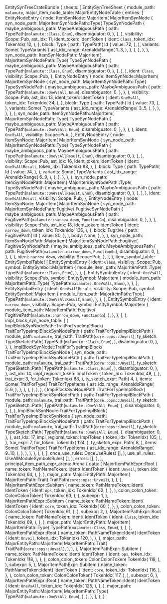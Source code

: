 EntitySynTreeCrateBundle {
    sheets: [
        EntitySynTreeSheet {
            module_path: `malamute`,
            major_item_node_table: MajorEntityNodeTable {
                entries: [
                    EntityNodeEntry {
                        node: ItemSynNode::MajorItem(
                            MajorItemSynNode {
                                syn_node_path: MajorItemSynNodePath::Type(
                                    TypeSynNodePath {
                                        maybe_ambiguous_path: MaybeAmbiguousPath {
                                            path: TypePath(`malamute::Class`, `Enum`),
                                            disambiguator: 0,
                                        },
                                    },
                                ),
                                visibility: Scope::Pub,
                                ast_idx: 11,
                                ident_token: IdentToken {
                                    ident: `Class`,
                                    token_idx: TokenIdx(
                                        12,
                                    ),
                                },
                                block: Type {
                                    path: TypePath(
                                        Id {
                                            value: 72,
                                        },
                                    ),
                                    variants: Some(
                                        TypeVariants {
                                            ast_idx_range: ArenaIdxRange(
                                                1..3,
                                            ),
                                        },
                                    ),
                                },
                            },
                        ),
                        syn_node_path: ItemSynNodePath::MajorItem(
                            MajorItemSynNodePath::Type(
                                TypeSynNodePath {
                                    maybe_ambiguous_path: MaybeAmbiguousPath {
                                        path: TypePath(`malamute::Class`, `Enum`),
                                        disambiguator: 0,
                                    },
                                },
                            ),
                        ),
                        ident: `Class`,
                        visibility: Scope::Pub,
                    },
                    EntityNodeEntry {
                        node: ItemSynNode::MajorItem(
                            MajorItemSynNode {
                                syn_node_path: MajorItemSynNodePath::Type(
                                    TypeSynNodePath {
                                        maybe_ambiguous_path: MaybeAmbiguousPath {
                                            path: TypePath(`malamute::OneVsAll`, `Enum`),
                                            disambiguator: 0,
                                        },
                                    },
                                ),
                                visibility: Scope::Pub,
                                ast_idx: 13,
                                ident_token: IdentToken {
                                    ident: `OneVsAll`,
                                    token_idx: TokenIdx(
                                        34,
                                    ),
                                },
                                block: Type {
                                    path: TypePath(
                                        Id {
                                            value: 73,
                                        },
                                    ),
                                    variants: Some(
                                        TypeVariants {
                                            ast_idx_range: ArenaIdxRange(
                                                3..5,
                                            ),
                                        },
                                    ),
                                },
                            },
                        ),
                        syn_node_path: ItemSynNodePath::MajorItem(
                            MajorItemSynNodePath::Type(
                                TypeSynNodePath {
                                    maybe_ambiguous_path: MaybeAmbiguousPath {
                                        path: TypePath(`malamute::OneVsAll`, `Enum`),
                                        disambiguator: 0,
                                    },
                                },
                            ),
                        ),
                        ident: `OneVsAll`,
                        visibility: Scope::Pub,
                    },
                    EntityNodeEntry {
                        node: ItemSynNode::MajorItem(
                            MajorItemSynNode {
                                syn_node_path: MajorItemSynNodePath::Type(
                                    TypeSynNodePath {
                                        maybe_ambiguous_path: MaybeAmbiguousPath {
                                            path: TypePath(`malamute::OneVsAllResult`, `Enum`),
                                            disambiguator: 0,
                                        },
                                    },
                                ),
                                visibility: Scope::Pub,
                                ast_idx: 16,
                                ident_token: IdentToken {
                                    ident: `OneVsAllResult`,
                                    token_idx: TokenIdx(
                                        88,
                                    ),
                                },
                                block: Type {
                                    path: TypePath(
                                        Id {
                                            value: 74,
                                        },
                                    ),
                                    variants: Some(
                                        TypeVariants {
                                            ast_idx_range: ArenaIdxRange(
                                                6..9,
                                            ),
                                        },
                                    ),
                                },
                            },
                        ),
                        syn_node_path: ItemSynNodePath::MajorItem(
                            MajorItemSynNodePath::Type(
                                TypeSynNodePath {
                                    maybe_ambiguous_path: MaybeAmbiguousPath {
                                        path: TypePath(`malamute::OneVsAllResult`, `Enum`),
                                        disambiguator: 0,
                                    },
                                },
                            ),
                        ),
                        ident: `OneVsAllResult`,
                        visibility: Scope::Pub,
                    },
                    EntityNodeEntry {
                        node: ItemSynNode::MajorItem(
                            MajorItemSynNode {
                                syn_node_path: MajorItemSynNodePath::Fugitive(
                                    FugitiveSynNodePath {
                                        maybe_ambiguous_path: MaybeAmbiguousPath {
                                            path: FugitivePath(`malamute::narrow_down`, `FunctionGn`),
                                            disambiguator: 0,
                                        },
                                    },
                                ),
                                visibility: Scope::Pub,
                                ast_idx: 18,
                                ident_token: IdentToken {
                                    ident: `narrow_down`,
                                    token_idx: TokenIdx(
                                        136,
                                    ),
                                },
                                block: Fugitive {
                                    path: FugitivePath(
                                        Id {
                                            value: 80,
                                        },
                                    ),
                                    body: None,
                                },
                            },
                        ),
                        syn_node_path: ItemSynNodePath::MajorItem(
                            MajorItemSynNodePath::Fugitive(
                                FugitiveSynNodePath {
                                    maybe_ambiguous_path: MaybeAmbiguousPath {
                                        path: FugitivePath(`malamute::narrow_down`, `FunctionGn`),
                                        disambiguator: 0,
                                    },
                                },
                            ),
                        ),
                        ident: `narrow_down`,
                        visibility: Scope::Pub,
                    },
                ],
            },
            item_symbol_table: EntitySymbolTable(
                [
                    EntitySymbolEntry {
                        ident: `Class`,
                        visibility: Scope::Pub,
                        symbol: EntitySymbol::MajorItem {
                            module_item_path: MajorItemPath::Type(
                                TypePath(`malamute::Class`, `Enum`),
                            ),
                        },
                    },
                    EntitySymbolEntry {
                        ident: `OneVsAll`,
                        visibility: Scope::Pub,
                        symbol: EntitySymbol::MajorItem {
                            module_item_path: MajorItemPath::Type(
                                TypePath(`malamute::OneVsAll`, `Enum`),
                            ),
                        },
                    },
                    EntitySymbolEntry {
                        ident: `OneVsAllResult`,
                        visibility: Scope::Pub,
                        symbol: EntitySymbol::MajorItem {
                            module_item_path: MajorItemPath::Type(
                                TypePath(`malamute::OneVsAllResult`, `Enum`),
                            ),
                        },
                    },
                    EntitySymbolEntry {
                        ident: `narrow_down`,
                        visibility: Scope::Pub,
                        symbol: EntitySymbol::MajorItem {
                            module_item_path: MajorItemPath::Fugitive(
                                FugitivePath(`malamute::narrow_down`, `FunctionGn`),
                            ),
                        },
                    },
                ],
            ),
            impl_block_syn_node_table: [
                (
                    ImplBlockSynNodePath::TraitForTypeImplBlock(
                        TraitForTypeImplBlockSynNodePath {
                            path: TraitForTypeImplBlockPath {
                                module_path: `malamute`,
                                trai_path: TraitPath(`core::ops::Unveil`),
                                ty_sketch: TypeSketch::Path(
                                    TypePath(`malamute::Class`, `Enum`),
                                ),
                                disambiguator: 0,
                            },
                        },
                    ),
                    ImplBlockSynNode::TraitForTypeImplBlock(
                        TraitForTypeImplBlockSynNode {
                            syn_node_path: TraitForTypeImplBlockSynNodePath {
                                path: TraitForTypeImplBlockPath {
                                    module_path: `malamute`,
                                    trai_path: TraitPath(`core::ops::Unveil`),
                                    ty_sketch: TypeSketch::Path(
                                        TypePath(`malamute::Class`, `Enum`),
                                    ),
                                    disambiguator: 0,
                                },
                            },
                            ast_idx: 14,
                            impl_regional_token: ImplToken {
                                token_idx: TokenIdx(
                                    49,
                                ),
                            },
                            trai_expr: 3,
                            for_token: TokenIdx(
                                68,
                            ),
                            ty_sketch_expr: Path(
                                4,
                            ),
                            items: Some(
                                TraitForType(
                                    TraitForTypeItems {
                                        ast_idx_range: ArenaIdxRange(
                                            5..6,
                                        ),
                                    },
                                ),
                            ),
                        },
                    ),
                ),
                (
                    ImplBlockSynNodePath::TraitForTypeImplBlock(
                        TraitForTypeImplBlockSynNodePath {
                            path: TraitForTypeImplBlockPath {
                                module_path: `malamute`,
                                trai_path: TraitPath(`core::ops::Unveil`),
                                ty_sketch: TypeSketch::Path(
                                    TypePath(`malamute::OneVsAll`, `Enum`),
                                ),
                                disambiguator: 0,
                            },
                        },
                    ),
                    ImplBlockSynNode::TraitForTypeImplBlock(
                        TraitForTypeImplBlockSynNode {
                            syn_node_path: TraitForTypeImplBlockSynNodePath {
                                path: TraitForTypeImplBlockPath {
                                    module_path: `malamute`,
                                    trai_path: TraitPath(`core::ops::Unveil`),
                                    ty_sketch: TypeSketch::Path(
                                        TypePath(`malamute::OneVsAll`, `Enum`),
                                    ),
                                    disambiguator: 0,
                                },
                            },
                            ast_idx: 17,
                            impl_regional_token: ImplToken {
                                token_idx: TokenIdx(
                                    105,
                                ),
                            },
                            trai_expr: 7,
                            for_token: TokenIdx(
                                124,
                            ),
                            ty_sketch_expr: Path(
                                8,
                            ),
                            items: Some(
                                TraitForType(
                                    TraitForTypeItems {
                                        ast_idx_range: ArenaIdxRange(
                                            9..10,
                                        ),
                                    },
                                ),
                            ),
                        },
                    ),
                ),
            ],
            once_use_rules: OnceUseRules(
                [],
            ),
            use_all_rules: UseAllModuleSymbolsRules(
                [],
            ),
            errors: [],
        },
    ],
    principal_item_path_expr_arena: Arena {
        data: [
            MajorItemPathExpr::Root {
                name_token: PathNameToken::Ident(
                    IdentToken {
                        ident: `Unveil`,
                        token_idx: TokenIdx(
                            64,
                        ),
                    },
                ),
                major_path: MajorEntityPath::MajorItem(
                    MajorItemPath::Trait(
                        TraitPath(`core::ops::Unveil`),
                    ),
                ),
            },
            MajorItemPathExpr::Subitem {
                name_token: PathNameToken::Ident(
                    IdentToken {
                        ident: `ops`,
                        token_idx: TokenIdx(
                            62,
                        ),
                    },
                ),
                colon_colon_token: ColonColonToken(
                    TokenIdx(
                        63,
                    ),
                ),
                subexpr: 1,
            },
            MajorItemPathExpr::Subitem {
                name_token: PathNameToken::Ident(
                    IdentToken {
                        ident: `core`,
                        token_idx: TokenIdx(
                            60,
                        ),
                    },
                ),
                colon_colon_token: ColonColonToken(
                    TokenIdx(
                        61,
                    ),
                ),
                subexpr: 2,
            },
            MajorItemPathExpr::Root {
                name_token: PathNameToken::Ident(
                    IdentToken {
                        ident: `Class`,
                        token_idx: TokenIdx(
                            69,
                        ),
                    },
                ),
                major_path: MajorEntityPath::MajorItem(
                    MajorItemPath::Type(
                        TypePath(`malamute::Class`, `Enum`),
                    ),
                ),
            },
            MajorItemPathExpr::Root {
                name_token: PathNameToken::Ident(
                    IdentToken {
                        ident: `Unveil`,
                        token_idx: TokenIdx(
                            120,
                        ),
                    },
                ),
                major_path: MajorEntityPath::MajorItem(
                    MajorItemPath::Trait(
                        TraitPath(`core::ops::Unveil`),
                    ),
                ),
            },
            MajorItemPathExpr::Subitem {
                name_token: PathNameToken::Ident(
                    IdentToken {
                        ident: `ops`,
                        token_idx: TokenIdx(
                            118,
                        ),
                    },
                ),
                colon_colon_token: ColonColonToken(
                    TokenIdx(
                        119,
                    ),
                ),
                subexpr: 5,
            },
            MajorItemPathExpr::Subitem {
                name_token: PathNameToken::Ident(
                    IdentToken {
                        ident: `core`,
                        token_idx: TokenIdx(
                            116,
                        ),
                    },
                ),
                colon_colon_token: ColonColonToken(
                    TokenIdx(
                        117,
                    ),
                ),
                subexpr: 6,
            },
            MajorItemPathExpr::Root {
                name_token: PathNameToken::Ident(
                    IdentToken {
                        ident: `OneVsAll`,
                        token_idx: TokenIdx(
                            125,
                        ),
                    },
                ),
                major_path: MajorEntityPath::MajorItem(
                    MajorItemPath::Type(
                        TypePath(`malamute::OneVsAll`, `Enum`),
                    ),
                ),
            },
        ],
    },
}